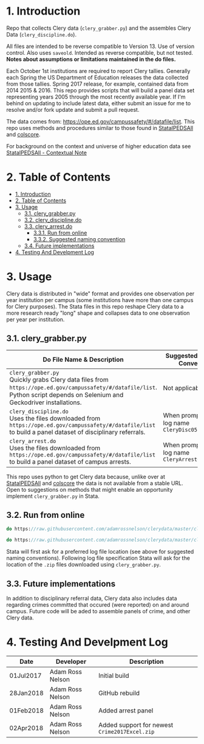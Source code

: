 # 1. Introduction
Repo that collects Clery data (`clery_grabber.py`) and the assembles Clery Data (`clery_discipline.do`).

All files are intended to be reverse compatible to Version 13. Use of version control. Also uses `saveold`. Intended as reverse compatible, but not tested. **Notes about assumptions or limitations maintained in the do files.**

Each October 1st institutions are required to report Clery tallies. Generally each Spring the US Department of Education releases the data collected from those tallies. Spring 2017 release, for example, contained data from 2014 2015 & 2016. This repo provides scripts that will build a panel data set representing years 2005 through the most recently available year. If I'm behind on updating to include latest data, either submit an issue for me to resolve and/or fork update and submit a pull request.

The data comes from: https://ope.ed.gov/campussafety/#/datafile/list. This repo uses methods and procedures similar to those found in [StataIPEDSAll](https://github.com/adamrossnelson/StataIPEDSAll) and [colscore](https://github.com/adamrossnelson/colscore).

For background on the context and universe of higher education data see [StataIPEDSAll - Contextual Note](https://github.com/adamrossnelson/StataIPEDSAll/blob/master/README.md#3-contextual-note)


# 2. Table of Contents

<!-- TOC -->

- [1. Introduction](#1-introduction)
- [2. Table of Contents](#2-table-of-contents)
- [3. Usage](#3-usage)
    - [3.1. clery_grabber.py](#31-clerygrabberpy)
    - [3.2. clery_discipline.do](#32-clerydisciplinedo)
    - [3.3. clery_arrest.do](#33-cleryarrestdo)
        - [3.3.1. Run from online](#331-run-from-online)
        - [3.3.2. Suggested naming convention](#332-suggested-naming-convention)
    - [3.4. Future implementations](#34-future-implementations)
- [4. Testing And Develpment Log](#4-testing-and-develpment-log)

<!-- /TOC -->

# 3. Usage

 Clery data is distributed in "wide" format and provides one observation per year institution per campus (some institutions have more than one campus for Clery purposes). The Stata files in this repo reshape Clery data to a more research ready "long" shape and collapses data to one observation per year per institution.

## 3.1. clery_grabber.py

Do File Name & Description | Suggested Nameing Convention
---------------------------|-----------------------------
`clery_grabber.py` <br> Quickly grabs Clery data files from `https://ope.ed.gov/campussafety/#/datafile/list`. Python script depends on Selenium and Geckodriver installations. | Not applicable
`clery_discipline.do` <br> Uses the files downloaded from `https://ope.ed.gov/campussafety/#/datafile/list` to build a panel dataset of disciplinary referrals. | When prompted for log name <br> `CleryDisc05to16.log`
`clery_arrest.do` <br> Uses the files downloaded from `https://ope.ed.gov/campussafety/#/datafile/list` to build a panel dataset of campus arrests. | When prompted for log name <br> `CleryArrest05to06.log`


This repo uses python to get Clery data because, unlike over at  [StataIPEDSAll](https://github.com/adamrossnelson/StataIPEDSAll) and [colscore](https://github.com/adamrossnelson/colscore) the data is not available from a stable URL. Open to suggestions on methods that might enable an opportunity implement `clery_grabber.py` in Stata.

## 3.2. Run from online

```Stata
do https://raw.githubusercontent.com/adamrossnelson/clerydata/master/clery_discipline.do
```
```Stata
do https://raw.githubusercontent.com/adamrossnelson/clerydata/master/clery_arrest.do
```

Stata will first ask for a preferred log file location (see above for suggested naming conventions). Following log file specification Stata will ask for the location of the `.zip` files downloaded using `clery_grabber.py`.

## 3.3. Future implementations

In addition to disciplinary referral data, Clery data also includes data regarding crimes committed that occured (were reported) on and around campus. Future code will be aded to assemble panels of crime, and other Clery data.

# 4. Testing And Develpment Log

Date      | Developer             | Description
----------|-----------------------|----------------------
01Jul2017 | Adam Ross Nelson      | Initial build
28Jan2018 | Adam Ross Nelson      | GitHub rebuild
01Feb2018 | Adam Ross Nelson      | Added arrest panel
02Apr2018 | Adam Ross Nelson      | Added support for newest `Crime2017Excel.zip`

